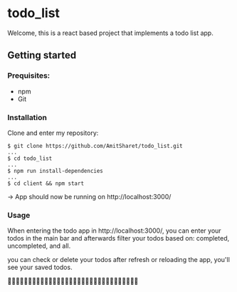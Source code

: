 # todo_list
Welcome, this is a react based project that implements a todo list app.


## Getting started
### Prequisites:
- npm
- Git



### Installation
Clone and enter my repository:

```
$ git clone https://github.com/AmitSharet/todo_list.git
...
$ cd todo_list
...
$ npm run install-dependencies
...
$ cd client && npm start
```
 -> App should now be running on http://localhost:3000/

### Usage
When entering the todo app in http://localhost:3000/, you can enter your todos in the main bar and afterwards filter your todos based on: completed, uncompleted, and all.

you can check or delete your todos
after refresh or reloading the app, you'll see your saved todos.


🚗🚗🚗🚗🚗🚗🚗🚗🚗🚗🚗🚗🚗🚗🚗🚗🚗🚗🚗🚗🚗🚗🚗🚗🚗🚗🚗🚗🚗🚗🚗🚗